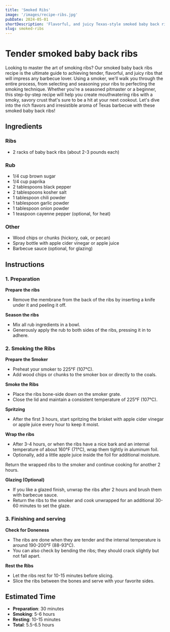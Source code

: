 ```yaml
---
title: 'Smoked Ribs'
image: '/images/recipe-ribs.jpg'
pubDate: 2024-05-01
shortDescription: 'Flavorful, and juicy Texas-style smoked baby back ribs, perfect for a delicious barbecue meal.'
slug: smoked-ribs
---
```



# Tender smoked baby back ribs

Looking to master the art of smoking ribs? Our smoked baby back ribs recipe is the ultimate guide to achieving tender, flavorful, and juicy ribs that will impress any barbecue lover. Using a smoker, we'll walk you through the entire process, from selecting and seasoning your ribs to perfecting the smoking technique. Whether you're a seasoned pitmaster or a beginner, this step-by-step recipe will help you create mouthwatering ribs with a smoky, savory crust that's sure to be a hit at your next cookout. Let's dive into the rich flavors and irresistible aroma of Texas barbecue with these smoked baby back ribs!


## Ingredients

### Ribs

- 2 racks of baby back ribs (about 2-3 pounds each)

### Rub

- 1/4 cup brown sugar
- 1/4 cup paprika
- 2 tablespoons black pepper
- 2 tablespoons kosher salt
- 1 tablespoon chili powder
- 1 tablespoon garlic powder
- 1 tablespoon onion powder
- 1 teaspoon cayenne pepper (optional, for heat)

### Other

- Wood chips or chunks (hickory, oak, or pecan)
- Spray bottle with apple cider vinegar or apple juice
- Barbecue sauce (optional, for glazing)


## Instructions

### 1. Preparation

**Prepare the ribs**

- Remove the membrane from the back of the ribs by inserting a knife under it and peeling it off.

**Season the ribs**

- Mix all rub ingredients in a bowl.
- Generously apply the rub to both sides of the ribs, pressing it in to adhere.


### 2. Smoking the Ribs

**Prepare the Smoker**

- Preheat your smoker to 225°F (107°C).
- Add wood chips or chunks to the smoker box or directly to the coals.

**Smoke the Ribs**

- Place the ribs bone-side down on the smoker grate.
- Close the lid and maintain a consistent temperature of 225°F (107°C).

**Spritzing**

- After the first 3 hours, start spritzing the brisket with apple cider vinegar or apple juice every hour to keep it moist.

**Wrap the ribs**

- After 3-4 hours, or when the ribs have a nice bark and an internal temperature of about 160°F (71°C), wrap them tightly in aluminum foil.
- Optionally, add a little apple juice inside the foil for additional moisture.

Return the wrapped ribs to the smoker and continue cooking for another 2 hours.

**Glazing (Optional)**
- If you like a glazed finish, unwrap the ribs after 2 hours and brush them with barbecue sauce.
- Return the ribs to the smoker and cook unwrapped for an additional 30-60 minutes to set the glaze.

### 3. Finishing and serving

**Check for Doneness**

- The ribs are done when they are tender and the internal temperature is around 190-200°F (88-93°C).
- You can also check by bending the ribs; they should crack slightly but not fall apart.

**Rest the Ribs**

- Let the ribs rest for 10-15 minutes before slicing.
- Slice the ribs between the bones and serve with your favorite sides.

## Estimated Time

- **Preparation**: 30 minutes
- **Smoking**: 5-6 hours
- **Resting**: 10-15 minutes
- **Total**: 5.5-6.5 hours
